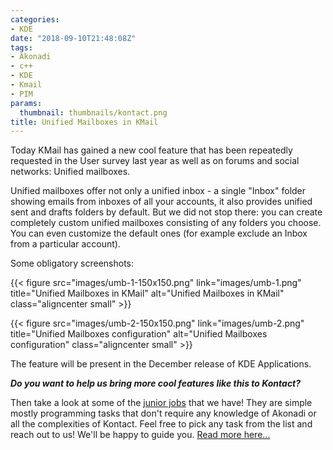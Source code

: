 ```yaml
---
categories:
- KDE
date: "2018-09-10T21:48:08Z"
tags:
- Akonadi
- c++
- KDE
- Kmail
- PIM
params:
  thumbnail: thumbnails/kontact.png
title: Unified Mailboxes in KMail
---
```

Today KMail has gained a new cool feature that has been repeatedly requested in the User survey last year as well as on forums and social networks: Unified mailboxes.

Unified mailboxes offer not only a unified inbox - a single "Inbox" folder showing emails from inboxes of all your accounts, it also provides unified sent and drafts folders by default. But we did not stop there: you can create completely custom unified mailboxes consisting of any folders you choose. You can even customize the default ones (for example exclude an Inbox from a particular account).

Some obligatory screenshots:

{{< figure src="images/umb-1-150x150.png" link="images/umb-1.png" title="Unified Mailboxes in KMail" alt="Unified Mailboxes in KMail" class="aligncenter small" >}}

{{< figure src="images/umb-2-150x150.png" link="images/umb-2.png" title="Unified Mailboxes configuration" alt="Unified Mailboxes configuration" class="aligncenter small" >}}

The feature will be present in the December release of KDE Applications.

**_Do you want to help us bring more cool features like this to Kontact?_**

Then take a look at some of the [junior jobs](https://phabricator.kde.org/tag/kde_pim_junior_jobs/) that we have! They are simple mostly programming tasks that don't require any knowledge of Akonadi or all the complexities of Kontact. Feel free to pick any task from the list and reach out to us! We'll be happy to guide you. [Read more here...](https://www.dvratil.cz/2018/08/kde-pim-junior-jobs-are-opened/)
